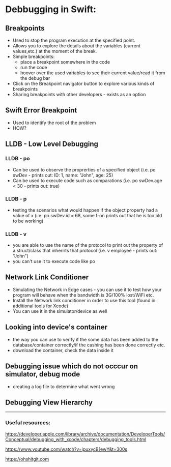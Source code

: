 # Debbugging in Swift:

## Breakpoints

-  Used to stop the program execution at the specified point.
-  Allows you to explore the details about the variables (current values,etc.) at the moment of the break.
- Simple breakpoints: 
    * place a breakpoint somewhere in the code
    * run the code
    * hoover over the used variables to see their current value/read it from the debug bar 
- Click on the Breakpoint navigator button to explore various kinds of breakpoints
- Sharing breakpoints with other developers - exists as an option 

## Swift Error Breakpoint

- Used to identify the root of the problem
- HOW? 

## LLDB - Low Level Debugging

### LLDB - po

- Can be used to observe the proprerties of a specified object (i.e. po swDev - prints out: ID: 1, name: "John", age: 25)
- Can be used to execute code such as comparations (i.e. po swDev.age < 30 - prints out: true)

### LLDB - p

- testing the scenarios what would happen if the object property had a value of x (i.e. po swDev.id = 68, some f-on prints out that he is too old to be working)

### LLDB - v

- you are able to use the name of the protocol to print out the property of a struct/class that inherrits that protocol (i.e. v employee - prints out: "John")
- you can't use it to execute code like po
  
## Network Link Conditioner

- Simulating the Network in Edge cases - you can use it to test how your program will behave when the bandwidth is 3G/100% lost/WiFi etc.
- Install the Network link conditioner in order to use this tool (found in additional tools for Xcode)
- You can use it in the simulator/device as well

## Looking into device's container
  
 - the way you can use to verify if the some data has been added to the database/container correctly/if the cashing has been done correctly etc.
 - download the container, check the data inside it

## Debugging issue which do not occcur on simulator, debug mode

 - creating a log file to determine what went wrong

## Debugging View Hierarchy

- --
### Useful resources:

https://developer.apple.com/library/archive/documentation/DeveloperTools/Conceptual/debugging_with_xcode/chapters/debugging_tools.html

https://www.youtube.com/watch?v=ipuxycB1ewY&t=300s

https://ohshitgit.com

